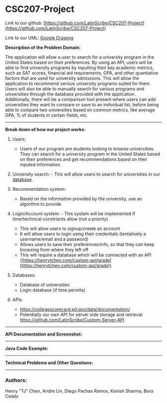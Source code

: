 # CSC207-Project

Link to our github: [https://github.com/LatinScribe/CSC207-Project](https://github.com/LatinScribe/CSC207-Project)

Link to our UML: [Google Drawing](https://docs.google.com/drawings/d/11WJCj5-iBdr0djCl40v0F3NTEFxRZQwrKyZO_EVWw8s/edit?usp=sharing)

**Description of the Problem Domain:**

The application will allow a user to search for a university program in the United States based on their preferences. By using an API, users will be able to find university programs by inputting their key academic metrics, such as SAT scores, financial aid requirements, GPA, and other quantiative factors that are used for university admissions. This will allow the application to recommend various university programs suited for them. Users will also be able to manually search for various programs and universities through the database provided with the application. Additionally, there will be a comparison tool present where users can add universities they want to compare or save to an individual list, before being able to compare two universities based on common metrics, like average GPA, % of students in certain fields, etc.  

--- 

**Break down of how our project works:**

1. Users:
	- Users of our program are students looking to browse universities. They can search for a university program in the United States based on their preferences and get recommendations based on their inputed information.
2. University search:
        - This will allow users to search for universities in our [database](https://collegescorecard.ed.gov/data/documentation/).
4. Recommendation system:
	- Based on the information provided by the university, use an algorithm to provide 
5. Login/Account system:
        - This system will be implemented if time/technical constriants allow (not a priority)
	- This will allow users to signup/create an account
	- It will allow users to login using their credentials (tentatively a username/email and a password)
	- Allows users to save their preferences/info, so that they can keep browsing from where they left off
	- This will require a database which will be connected with an API ([https://henrytchen.com/custom-api/grade](https://henrytchen.com/custom-api/grade))

7. Databases:
	- Database of universities
 	- Login database (if time permits)
8. APIs
	- https://collegescorecard.ed.gov/data/documentation/
	- Potentially our own API for server side storage and retrieval: https://github.com/LatinScribe/Custom-Server-API

  ---

**API Documentation and Screenshot:**

---
**Java Code Example:**



----
**Technical Problems and Other Questions:**

----
### Authors:
Henry "TJ" Chen, Andre Lin, Diego Pachas Ramos, Kanish Sharma, Bora Celebi

